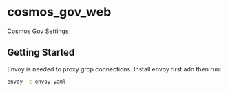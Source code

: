 # cosmos_gov_web

Cosmos Gov Settings

## Getting Started

Envoy is needed to proxy grcp connections. Install envoy first adn then run:
```bash
envoy -c envoy.yaml 
```